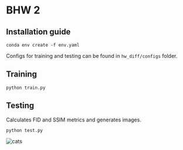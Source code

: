 # BHW 2

## Installation guide

```shell
conda env create -f env.yaml
```

Configs for training and testing can be found in `hw_diff/configs` folder.

## Training
```shell
python train.py
```

## Testing
Calculates FID and SSIM metrics and generates images.
```shell
python test.py
```

![cats](https://github.com/kkorolev1/dl-2/assets/72045472/c9031dbd-9e1e-4ec2-b859-09a8f4f052e7)

